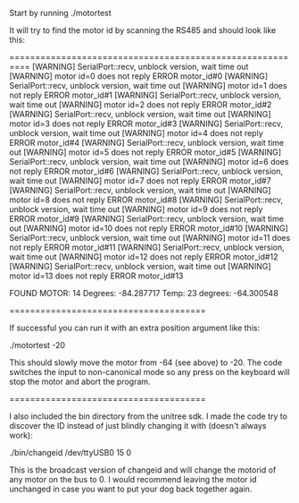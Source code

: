 Start by running ./motortest 

It will try to find the motor id by scanning the RS485 and should look like this:

==========================================================
[WARNING] SerialPort::recv, unblock version, wait time out
[WARNING] motor id=0 does not reply
ERROR motor_id#0
[WARNING] SerialPort::recv, unblock version, wait time out
[WARNING] motor id=1 does not reply
ERROR motor_id#1
[WARNING] SerialPort::recv, unblock version, wait time out
[WARNING] motor id=2 does not reply
ERROR motor_id#2
[WARNING] SerialPort::recv, unblock version, wait time out
[WARNING] motor id=3 does not reply
ERROR motor_id#3
[WARNING] SerialPort::recv, unblock version, wait time out
[WARNING] motor id=4 does not reply
ERROR motor_id#4
[WARNING] SerialPort::recv, unblock version, wait time out
[WARNING] motor id=5 does not reply
ERROR motor_id#5
[WARNING] SerialPort::recv, unblock version, wait time out
[WARNING] motor id=6 does not reply
ERROR motor_id#6
[WARNING] SerialPort::recv, unblock version, wait time out
[WARNING] motor id=7 does not reply
ERROR motor_id#7
[WARNING] SerialPort::recv, unblock version, wait time out
[WARNING] motor id=8 does not reply
ERROR motor_id#8
[WARNING] SerialPort::recv, unblock version, wait time out
[WARNING] motor id=9 does not reply
ERROR motor_id#9
[WARNING] SerialPort::recv, unblock version, wait time out
[WARNING] motor id=10 does not reply
ERROR motor_id#10
[WARNING] SerialPort::recv, unblock version, wait time out
[WARNING] motor id=11 does not reply
ERROR motor_id#11
[WARNING] SerialPort::recv, unblock version, wait time out
[WARNING] motor id=12 does not reply
ERROR motor_id#12
[WARNING] SerialPort::recv, unblock version, wait time out
[WARNING] motor id=13 does not reply
ERROR motor_id#13


FOUND MOTOR: 14
Degrees: -84.287717
Temp:    23
degrees: -64.300548        

======================================

If successful you can run it with an extra position argument like this:

./motortest -20

This should slowly move the motor from -64 (see above) to -20. The code switches the input to non-canonical mode so any press on the keyboard will stop the motor and abort the program.

======================================

I also included the bin directory from the unitree sdk. I made the code try to discover the ID instead of just blindly changing it with (doesn't always work):

./bin/changeid /dev/ttyUSB0 15 0

This is the broadcast version of changeid and will change the motorid of any motor on the bus to 0. I would recommend leaving the motor id unchanged in case you want to put your dog back together again.

